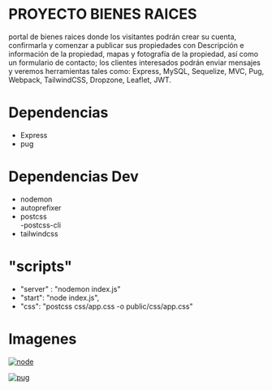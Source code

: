 # PROYECTO BIENES RAICES

portal de bienes raices donde los visitantes podrán crear su cuenta, confirmarla y comenzar a publicar sus propiedades con Descripción e información de la propiedad, mapas y fotografía de la propiedad, así como un formulario de contacto; los clientes interesados podrán enviar mensajes y veremos herramientas tales como: Express, MySQL, Sequelize, MVC, Pug, Webpack, TailwindCSS, Dropzone, Leaflet, JWT.

# Dependencias

- Express
- pug

# Dependencias Dev

- nodemon
- autoprefixer
- postcss  
  -postcss-cli
- tailwindcss

# "scripts"

- "server" : "nodemon index.js"
- "start": "node index.js",
- "css": "postcss css/app.css -o public/css/app.css"

# Imagenes

[![node](https://railsware.com/blog/wp-content/uploads/2018/09/2400%D1%851260-rw-blog-node-js.png "node")](http://https://railsware.com/blog/wp-content/uploads/2018/09/2400%D1%851260-rw-blog-node-js.png "node")

[![pug](https://res.cloudinary.com/practicaldev/image/fetch/s--dVi3vvBB--/c_imagga_scale,f_auto,fl_progressive,h_420,q_auto,w_1000/https://dev-to-uploads.s3.amazonaws.com/i/j5oesanbo9qd8ftk3p0v.png "pug")](http://https://res.cloudinary.com/practicaldev/image/fetch/s--dVi3vvBB--/c_imagga_scale,f_auto,fl_progressive,h_420,q_auto,w_1000/https://dev-to-uploads.s3.amazonaws.com/i/j5oesanbo9qd8ftk3p0v.png "pug")
